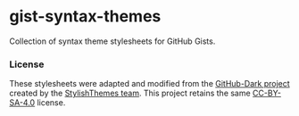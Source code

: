 # gist-syntax-themes
Collection of syntax theme stylesheets for GitHub Gists.

### License

These stylesheets were adapted and modified from the [GitHub-Dark project](https://github.com/StylishThemes/GitHub-Dark) created by the [StylishThemes team](https://github.com/StylishThemes). This project retains the same [CC-BY-SA-4.0](https://creativecommons.org/licenses/by-sa/4.0/) license.
